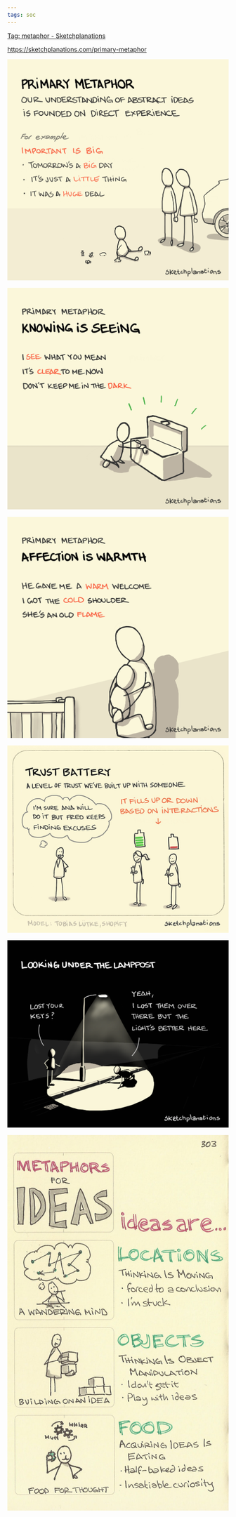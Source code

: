 ```yaml
---
tags: soc
---
```


[Tag: metaphor - Sketchplanations](https://sketchplanations.com/tags/metaphor)

<https://sketchplanations.com/primary-metaphor>

![](/assets/static/img/primary-metaphor.jpeg)

![](/assets/static/img/knowing-as-seeing.jpeg)

![](/assets/static/img/affection-as-warmth.jpeg)


![](/assets/static/img/trust-battery.jpeg)

![](/assets/static/img/under-lamppost.png)

![](/assets/static/img/idea-metaphors.jpeg)
